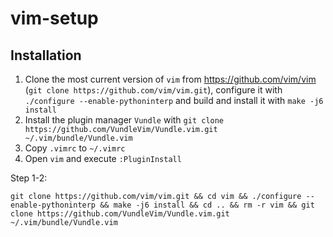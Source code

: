 # vim-setup
## Installation
1. Clone the most current version of `vim` from https://github.com/vim/vim (`git clone https://github.com/vim/vim.git`), configure it with `./configure --enable-pythoninterp` and build and install it with `make -j6 install`
2. Install the plugin manager `Vundle` with `git clone https://github.com/VundleVim/Vundle.vim.git ~/.vim/bundle/Vundle.vim`
3. Copy `.vimrc` to `~/.vimrc`
4. Open `vim` and execute `:PluginInstall`

Step 1-2:
```
git clone https://github.com/vim/vim.git && cd vim && ./configure --enable-pythoninterp && make -j6 install && cd .. && rm -r vim && git clone https://github.com/VundleVim/Vundle.vim.git ~/.vim/bundle/Vundle.vim
```
